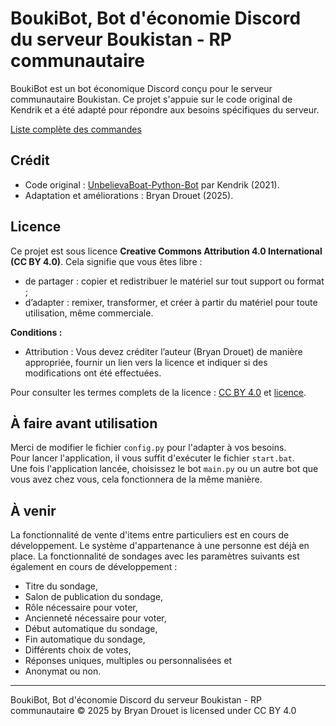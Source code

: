 # BoukiBot, Bot d'économie Discord du serveur Boukistan - RP communautaire

BoukiBot est un bot économique Discord conçu pour le serveur communautaire Boukistan. Ce projet s'appuie sur le code original de Kendrik et a été adapté pour répondre aux besoins spécifiques du serveur.

[Liste complète des commandes](https://github.com/BryanDrouet/BoukiBot/wiki/Liste-des-commandes)

## Crédit
- Code original : [UnbelievaBoat-Python-Bot](https://github.com/NoNameSpecified/UnbelievaBoat-Python-Bot) par Kendrik (2021).
- Adaptation et améliorations : Bryan Drouet (2025).

## Licence
Ce projet est sous licence **Creative Commons Attribution 4.0 International (CC BY 4.0)**. Cela signifie que vous êtes libre :
- de partager : copier et redistribuer le matériel sur tout support ou format ;
- d’adapter : remixer, transformer, et créer à partir du matériel pour toute utilisation, même commerciale.

**Conditions :**
- Attribution : Vous devez créditer l’auteur (Bryan Drouet) de manière appropriée, fournir un lien vers la licence et indiquer si des modifications ont été effectuées.

Pour consulter les termes complets de la licence : [CC BY 4.0](https://creativecommons.org/licenses/by/4.0/) et [licence](https://github.com/BryanDrouet/BoukiBot/blob/main/licence).

## À faire avant utilisation
Merci de modifier le fichier `config.py` pour l'adapter à vos besoins.  
Pour lancer l'application, il vous suffit d'exécuter le fichier `start.bat`.  
Une fois l'application lancée, choisissez le bot `main.py` ou un autre bot que vous avez chez vous, cela fonctionnera de la même manière.

## À venir
La fonctionnalité de vente d'items entre particuliers est en cours de développement. Le système d'appartenance à une personne est déjà en place.
La fonctionnalité de sondages avec les paramètres suivants est également en cours de développement :
- Titre du sondage,
- Salon de publication du sondage,
- Rôle nécessaire pour voter,
- Ancienneté nécessaire pour voter,
- Début automatique du sondage,
- Fin automatique du sondage,
- Différents choix de votes,
- Réponses uniques, multiples ou personnalisées et
- Anonymat ou non.

---

BoukiBot, Bot d'économie Discord du serveur Boukistan - RP communautaire © 2025 by Bryan Drouet is licensed under CC BY 4.0 
